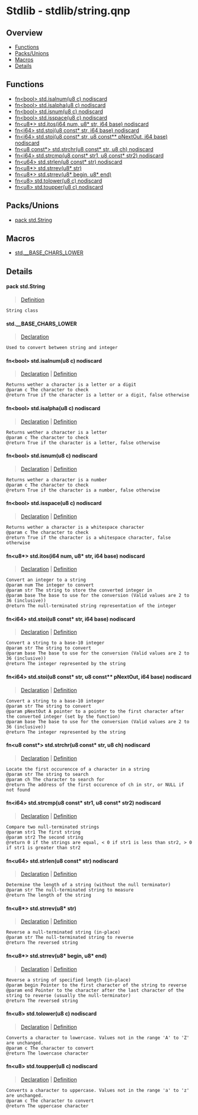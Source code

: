 
# Stdlib - stdlib/string.qnp

## Overview
 - [Functions](#functions)
 - [Packs/Unions](#packs-unions)
 - [Macros](#macros)
 - [Details](#details)


## Functions
 - [fn\<bool\> std.isalnum(u8 c) nodiscard](#ref_8f439e4c57f68e41f372499cbbc726f3)
 - [fn\<bool\> std.isalpha(u8 c) nodiscard](#ref_1810b29239e4f51451bfa0cdf36bc00b)
 - [fn\<bool\> std.isnum(u8 c) nodiscard](#ref_5cce27e95be0c2bbcf08898292a3d97a)
 - [fn\<bool\> std.isspace(u8 c) nodiscard](#ref_e2ca17504d3e1a69b4336ffa868d87c8)
 - [fn\<u8*\> std.itos(i64 num, u8* str, i64 base) nodiscard](#ref_34463c6fab2d4a04f6e2668d0d9c6042)
 - [fn\<i64\> std.stoi(u8 const* str, i64 base) nodiscard](#ref_3bf5a26a032bb58ff2d53e04c1c0d822)
 - [fn\<i64\> std.stoi(u8 const* str, u8 const** pNextOut, i64 base) nodiscard](#ref_4a7d161f40478de04a97c48a225a00b1)
 - [fn\<u8 const*\> std.strchr(u8 const* str, u8 ch) nodiscard](#ref_1b8eac4fa8f7258b56cd6c32f45cc214)
 - [fn\<i64\> std.strcmp(u8 const* str1, u8 const* str2) nodiscard](#ref_1ddb3c2646043df42d044dfd1e31b53b)
 - [fn\<u64\> std.strlen(u8 const* str) nodiscard](#ref_c4bde52892a632c8cd48352ae7235680)
 - [fn\<u8*\> std.strrev(u8* str)](#ref_ee07764fe157d5dabaa4c07f6acd4200)
 - [fn\<u8*\> std.strrev(u8* begin, u8* end)](#ref_c64e1e2f0896b5ad920d1b505678868c)
 - [fn\<u8\> std.tolower(u8 c) nodiscard](#ref_39608303a9ea8c9a53b85e065cd581ca)
 - [fn\<u8\> std.toupper(u8 c) nodiscard](#ref_d5143f66f35780c2301272595fa2e37e)

## Packs/Unions
 - [pack std.String](#ref_933ef196305d467ac0d1c58011cb8bf6)

## Macros
 - [std.__BASE_CHARS_LOWER](#ref_077bd649d47868cdfff08a8a6c8d2cdf)

## Details
#### <a id="ref_933ef196305d467ac0d1c58011cb8bf6"/>pack std.String
> [Definition](/stdlib/string.qnp?plain=1#L13)
```qinp
String class
```
#### <a id="ref_077bd649d47868cdfff08a8a6c8d2cdf"/>std.__BASE_CHARS_LOWER
> [Declaration](/stdlib/string.qnp?plain=1#L10)
```qinp
Used to convert between string and integer
```
#### <a id="ref_8f439e4c57f68e41f372499cbbc726f3"/>fn\<bool\> std.isalnum(u8 c) nodiscard
> [Declaration](/stdlib/string.qnp?plain=1#L194) | [Definition](/stdlib/string.qnp?plain=1#L430)
```qinp
Returns wether a character is a letter or a digit
@param c The character to check
@return True if the character is a letter or a digit, false otherwise
```
#### <a id="ref_1810b29239e4f51451bfa0cdf36bc00b"/>fn\<bool\> std.isalpha(u8 c) nodiscard
> [Declaration](/stdlib/string.qnp?plain=1#L189) | [Definition](/stdlib/string.qnp?plain=1#L427)
```qinp
Returns wether a character is a letter
@param c The character to check
@return True if the character is a letter, false otherwise
```
#### <a id="ref_5cce27e95be0c2bbcf08898292a3d97a"/>fn\<bool\> std.isnum(u8 c) nodiscard
> [Declaration](/stdlib/string.qnp?plain=1#L184) | [Definition](/stdlib/string.qnp?plain=1#L424)
```qinp
Returns wether a character is a number
@param c The character to check
@return True if the character is a number, false otherwise
```
#### <a id="ref_e2ca17504d3e1a69b4336ffa868d87c8"/>fn\<bool\> std.isspace(u8 c) nodiscard
> [Declaration](/stdlib/string.qnp?plain=1#L199) | [Definition](/stdlib/string.qnp?plain=1#L433)
```qinp
Returns wether a character is a whitespace character
@param c The character to check
@return True if the character is a whitespace character, false otherwise
```
#### <a id="ref_34463c6fab2d4a04f6e2668d0d9c6042"/>fn\<u8*\> std.itos(i64 num, u8* str, i64 base) nodiscard
> [Declaration](/stdlib/string.qnp?plain=1#L156) | [Definition](/stdlib/string.qnp?plain=1#L366)
```qinp
Convert an integer to a string
@param num The integer to convert
@param str The string to store the converted integer in
@param base The base to use for the conversion (Valid values are 2 to 36 (inclusive))
@return The null-terminated string representation of the integer
```
#### <a id="ref_3bf5a26a032bb58ff2d53e04c1c0d822"/>fn\<i64\> std.stoi(u8 const* str, i64 base) nodiscard
> [Declaration](/stdlib/string.qnp?plain=1#L162) | [Definition](/stdlib/string.qnp?plain=1#L388)
```qinp
Convert a string to a base-10 integer
@param str The string to convert
@param base The base to use for the conversion (Valid values are 2 to 36 (inclusive))
@return The integer represented by the string
```
#### <a id="ref_4a7d161f40478de04a97c48a225a00b1"/>fn\<i64\> std.stoi(u8 const* str, u8 const** pNextOut, i64 base) nodiscard
> [Declaration](/stdlib/string.qnp?plain=1#L169) | [Definition](/stdlib/string.qnp?plain=1#L391)
```qinp
Convert a string to a base-10 integer
@param str The string to convert
@param pNextOut A pointer to a pointer to the first character after the converted integer (set by the function)
@param base The base to use for the conversion (Valid values are 2 to 36 (inclusive))
@return The integer represented by the string
```
#### <a id="ref_1b8eac4fa8f7258b56cd6c32f45cc214"/>fn\<u8 const*\> std.strchr(u8 const* str, u8 ch) nodiscard
> [Declaration](/stdlib/string.qnp?plain=1#L138) | [Definition](/stdlib/string.qnp?plain=1#L337)
```qinp
Locate the first occurencce of a character in a string
@param str The string to search
@param ch The character to search for
@return The address of the first occurence of ch in str, or NULL if not found
```
#### <a id="ref_1ddb3c2646043df42d044dfd1e31b53b"/>fn\<i64\> std.strcmp(u8 const* str1, u8 const* str2) nodiscard
> [Declaration](/stdlib/string.qnp?plain=1#L132) | [Definition](/stdlib/string.qnp?plain=1#L327)
```qinp
Compare two null-terminated strings
@param str1 The first string
@param str2 The second string
@return 0 if the strings are equal, < 0 if str1 is less than str2, > 0 if str1 is greater than str2
```
#### <a id="ref_c4bde52892a632c8cd48352ae7235680"/>fn\<u64\> std.strlen(u8 const* str) nodiscard
> [Declaration](/stdlib/string.qnp?plain=1#L126) | [Definition](/stdlib/string.qnp?plain=1#L318)
```qinp
Determine the length of a string (without the null terminator)
@param str The null-terminated string to measure
@return The length of the string
```
#### <a id="ref_ee07764fe157d5dabaa4c07f6acd4200"/>fn\<u8*\> std.strrev(u8* str)
> [Declaration](/stdlib/string.qnp?plain=1#L143) | [Definition](/stdlib/string.qnp?plain=1#L345)
```qinp
Reverse a null-terminated string (in-place)
@param str The null-terminated string to reverse
@return The reversed string
```
#### <a id="ref_c64e1e2f0896b5ad920d1b505678868c"/>fn\<u8*\> std.strrev(u8* begin, u8* end)
> [Declaration](/stdlib/string.qnp?plain=1#L149) | [Definition](/stdlib/string.qnp?plain=1#L352)
```qinp
Reverse a string of specified length (in-place)
@param begin Pointer to the first character of the string to reverse
@param end Pointer to the character after the last character of the string to reverse (usually the null-terminator)
@return The reversed string
```
#### <a id="ref_39608303a9ea8c9a53b85e065cd581ca"/>fn\<u8\> std.tolower(u8 c) nodiscard
> [Declaration](/stdlib/string.qnp?plain=1#L179) | [Definition](/stdlib/string.qnp?plain=1#L421)
```qinp
Converts a character to lowercase. Values not in the range 'A' to 'Z' are unchanged.
@param c The character to convert
@return The lowercase character
```
#### <a id="ref_d5143f66f35780c2301272595fa2e37e"/>fn\<u8\> std.toupper(u8 c) nodiscard
> [Declaration](/stdlib/string.qnp?plain=1#L174) | [Definition](/stdlib/string.qnp?plain=1#L418)
```qinp
Converts a character to uppercase. Values not in the range 'a' to 'z' are unchanged.
@param c The character to convert
@return The uppercase character
```

